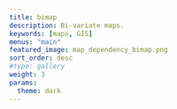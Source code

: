```yaml
---
title: bimap
description: Bi-variate maps.
keywords: [maps, GIS]
menus: "main"
featured_image: map_dependency_bimap.png
sort_order: desc
#type: gallery
weight: 3
params:
  theme: dark
---
```

